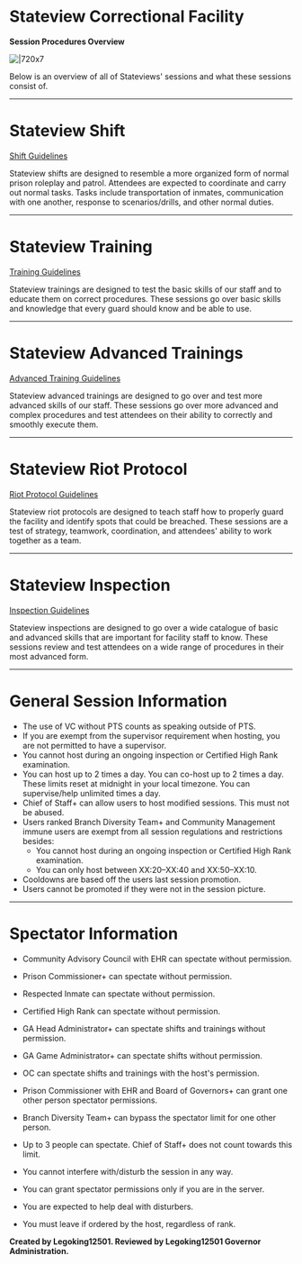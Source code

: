 # **Stateview Correctional Facility**
**Session Procedures Overview**

![|720x7](upload://dKMei7dM4sB9JlFMy9V7oxqKAb "short line")

Below is an overview of all of Stateviews' sessions and what these sessions consist of.

---

# **Stateview Shift**

[Shift Guidelines](Link)

Stateview shifts are designed to resemble a more organized form of normal prison roleplay and patrol. Attendees are expected to coordinate and carry out normal tasks. Tasks include transportation of inmates, communication with one another, response to scenarios/drills, and other normal duties.

---

# **Stateview Training**

[Training Guidelines](Link)

Stateview trainings are designed to test the basic skills of our staff and to educate them on correct procedures. These sessions go over basic skills and knowledge that every guard should know and be able to use.

---

# **Stateview Advanced Trainings**

[Advanced Training Guidelines](Link)

Stateview advanced trainings are designed to go over and test more advanced skills of our staff. These sessions go over more advanced and complex procedures and test attendees on their ability to correctly and smoothly execute them.

---

# **Stateview Riot Protocol**

[Riot Protocol Guidelines](Link)

Stateview riot protocols are designed to teach staff how to properly guard the facility and identify spots that could be breached. These sessions are a test of strategy, teamwork, coordination, and attendees' ability to work together as a team.

---

# **Stateview Inspection**

[Inspection Guidelines](Link)

Stateview inspections are designed to go over a wide catalogue of basic and advanced skills that are important for facility staff to know. These sessions review and test attendees on a wide range of procedures in their most advanced form.

---

# **General Session Information**

* The use of VC without PTS counts as speaking outside of PTS.
* If you are exempt from the supervisor requirement when hosting, you are not permitted to have a supervisor.
* You cannot host during an ongoing inspection or Certified High Rank examination.
* You can host up to 2 times a day. You can co-host up to 2 times a day. These limits reset at midnight in your local timezone. You can supervise/help unlimited times a day.
* Chief of Staff+ can allow users to host modified sessions. This must not be abused.
* Users ranked Branch Diversity Team+ and Community Management immune users are exempt from all session regulations and restrictions besides:
  * You cannot host during an ongoing inspection or Certified High Rank examination.
  * You can only host between XX:20–XX:40 and XX:50–XX:10.
* Cooldowns are based off the users last session promotion.
* Users cannot be promoted if they were not in the session picture.

---

# **Spectator Information**

* Community Advisory Council with EHR can spectate without permission.
* Prison Commissioner+ can spectate without permission. 
* Respected Inmate can spectate without permission.
* Certified High Rank can spectate without permission.
* GA Head Administrator+ can spectate shifts and trainings without permission.
* GA Game Administrator+ can spectate shifts without permission.
* OC can spectate shifts and trainings with the host's permission.
* Prison Commissioner with EHR and Board of Governors+ can grant one other person spectator permissions.
* Branch Diversity Team+ can bypass the spectator limit for one other person.

* Up to 3 people can spectate. Chief of Staff+ does not count towards this limit.
* You cannot interfere with/disturb the session in any way.
* You can grant spectator permissions only if you are in the server.
* You are expected to help deal with disturbers.
* You must leave if ordered by the host, regardless of rank.

**Created by Legoking12501. Reviewed by Legoking12501 Governor Administration.**

